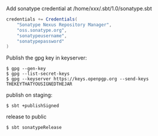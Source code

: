 Add sonatype credential at /home/xxx/.sbt/1.0/sonatype.sbt
```scala
credentials += Credentials(
    "Sonatype Nexus Repository Manager",
    "oss.sonatype.org",
    "sonatypeusername",
    "sonatypepassword"
)
```

Publish the gpg key in keyserver:
```shell
$ gpg --gen-key
$ gpg --list-secret-keys
$ gpg --keyserver https://keys.openpgp.org --send-keys THEKEYTHATYOUSIGNEDTHEJAR
```

publish on staging:
```shell
$ sbt +publishSigned
```
release to public
```shell
$ sbt sonatypeRelease
```

